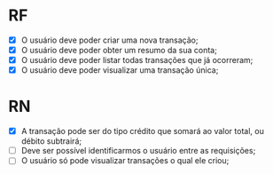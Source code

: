 # RF

 - [x] O usuário deve poder criar uma nova transação;
 - [x] O usuário deve poder obter um resumo da sua conta;
 - [x] O usuário deve poder listar todas transações que já ocorreram;
 - [x] O usuário deve poder visualizar uma transação única;

# RN

 - [x] A transação pode ser do tipo crédito que somará ao valor total, ou débito subtrairá;
 - [ ] Deve ser possível identificarmos o usuário entre as requisições;
 - [ ] O usuário só pode visualizar transações o qual ele criou;